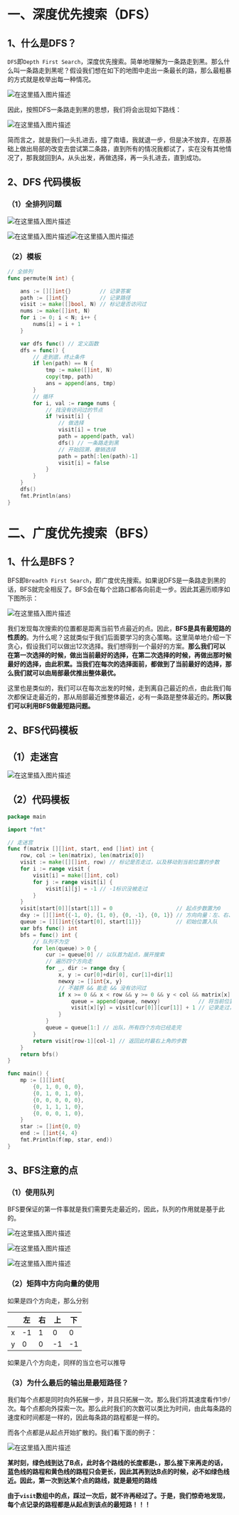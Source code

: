 

# 一、深度优先搜索（DFS）

## 1、什么是DFS？

`DFS`即`Depth First Search`，深度优先搜索。简单地理解为一条路走到黑。那么什么叫一条路走到黑呢？假设我们想在如下的地图中走出一条最长的路，那么最粗暴的方式就是枚举出每一种情况。

![在这里插入图片描述](https://s2.loli.net/2024/08/25/p8R7PMH53JhfvaD.png)

因此，按照DFS一条路走到黑的思想，我们将会出现如下路线：

![在这里插入图片描述](https://s2.loli.net/2024/08/25/rCfs8jvzildLJuP.png)

简而言之，就是我们一头扎进去，撞了南墙，我就退一步，但是决不放弃，在原基础上做出局部的改变去尝试第二条路，直到所有的情况我都试了，实在没有其他情况了，那我就回到A，从头出发，再做选择，再一头扎进去，直到成功。

## 2、DFS 代码模板

### （1）全排列问题

![在这里插入图片描述](https://s2.loli.net/2024/08/25/tiI7f1OdDA3MLqe.png)

![在这里插入图片描述](https://s2.loli.net/2024/08/25/mLPvoKbf1iZRdax.png)![在这里插入图片描述](https://s2.loli.net/2024/08/25/B7v5YTxWr9KIyhm.png)

### （2）模板

`````go
// 全排列
func permute(N int) {

	ans := [][]int{}         // 记录答案
	path := []int{}          // 记录路径
	visit := make([]bool, N) // 标记是否访问过
	nums := make([]int, N)
	for i := 0; i < N; i++ {
		nums[i] = i + 1
	}

	var dfs func() // 定义函数
	dfs = func() {
		// 走到底，终止条件
		if len(path) == N {
			tmp := make([]int, N)
			copy(tmp, path)
			ans = append(ans, tmp)
		}
		// 循环
		for i, val := range nums {
			// 找没有访问过的节点
			if !visit[i] {
				// 做选择
				visit[i] = true
				path = append(path, val)
				dfs() // 一条路走到黑
				// 开始回溯，撤销选择
				path = path[:len(path)-1]
				visit[i] = false
			}
		}
	}
	dfs()
	fmt.Println(ans)
}
`````

# 二、广度优先搜索（BFS）

## 1、什么是BFS？

BFS即`Breadth First Search`，即广度优先搜索。如果说DFS是一条路走到黑的话，BFS就完全相反了。BFS会在每个岔路口都各向前走一步。因此其遍历顺序如下图所示：

![在这里插入图片描述](https://s2.loli.net/2024/08/25/1NZf6sQm9hSr7Gx.png)


我们发现每次搜索的位置都是距离当前节点最近的点。因此，**BFS是具有最短路的性质的**。为什么呢？这就类似于我们后面要学习的贪心策略。这里简单地介绍一下贪心，假设我们可以做出12次选择。我们想得到一个最好的方案。**那么我们可以在第一次选择的时候，做出当前最好的选择，在第二次选择的时候，再做出那时候最好的选择，由此积累。当我们在每次的选择面前，都做到了当前最好的选择，那么我们就可以由局部最优推出整体最优。**

这里也是类似的，我们可以在每次出发的时候，走到离自己最近的点，由此我们每次都保证走最近的，那从局部最近推整体最近，必有一条路是整体最近的。**所以我们可以利用BFS做最短路问题。**

## 2、BFS代码模板

## （1）走迷宫

![在这里插入图片描述](https://s2.loli.net/2024/08/25/HFunU26hYRAcGeW.png)

## （2）代码模板

`````go
package main

import "fmt"

// 走迷宫
func f(matrix [][]int, start, end []int) int {
	row, col := len(matrix), len(matrix[0])
	visit := make([][]int, row) // 标记是否走过，以及移动到当前位置的步数
	for i := range visit {
		visit[i] = make([]int, col)
		for j := range visit[i] {
			visit[i][j] = -1 // -1标识没被走过
		}
	}
	visit[start[0]][start[1]] = 0                    // 起点步数置为0
	dxy := [][]int{{-1, 0}, {1, 0}, {0, -1}, {0, 1}} // 方向向量：左、右、上、下
	queue := [][]int{{start[0], start[1]}}           // 初始位置入队
	var bfs func() int
	bfs = func() int {
		// 队列不为空
		for len(queue) > 0 {
			cur := queue[0] // 以队首为起点，展开搜索
			// 遍历四个方向走
			for _, dir := range dxy {
				x, y := cur[0]+dir[0], cur[1]+dir[1]
				newxy := []int{x, y}
				// 不越界 && 能走 && 没有访问过
				if x >= 0 && x < row && y >= 0 && y < col && matrix[x][y] == 0 && visit[x][y] == -1 {
					queue = append(queue, newxy)            // 将当前位置入队
					visit[x][y] = visit[cur[0]][cur[1]] + 1 // 记录走过，在当前位置的步数上+1
				}
			}
			queue = queue[1:] // 出队，所有四个方向已经走完
		}
		return visit[row-1][col-1] // 返回此时最右上角的步数
	}
	return bfs()
}

func main() {
	mp := [][]int{
		{0, 1, 0, 0, 0},
		{0, 1, 0, 1, 0},
		{0, 0, 0, 0, 0},
		{0, 1, 1, 1, 0},
		{0, 0, 0, 1, 0},
	}
	star := []int{0, 0}
	end := []int{4, 4}
	fmt.Println(f(mp, star, end))
}
`````

## 3、BFS注意的点

### （1）使用队列

BFS要保证的第一件事就是我们需要先走最近的，因此，队列的作用就是基于此的。

![在这里插入图片描述](https://s2.loli.net/2024/08/25/r8BDjOl9YGUZWvK.png)

![在这里插入图片描述](https://s2.loli.net/2024/08/25/TrVX24kZUCbQYhl.png)

![在这里插入图片描述](https://s2.loli.net/2024/08/25/FLH9cgMa2QUYkGT.png)

### （2）矩阵中方向向量的使用

如果是四个方向走，那么分别

|      | 左   | 右   | 上   | 下   |
| ---- | ---- | ---- | ---- | ---- |
| x    | -1   | 1    | 0    | 0    |
| y    | 0    | 0    | -1   | -1   |

如果是八个方向走，同样的当立也可以推导

### （3）为什么最后的输出是最短路径？

我们每个点都是同时向外拓展一步，并且只拓展一次。那么我们将其速度看作1步/次。每个点都向外探索一次。那么此时我们的次数可以类比为时间，由此每条路的速度和时间都是一样的，因此每条路的路程都是一样的。

而各个点都是从起点开始扩散的。我们看下面的例子：

![在这里插入图片描述](https://s2.loli.net/2024/08/25/Tr4kCxYplutfgMs.png)

**某时刻，绿色线到达了B点，此时各个路线的长度都是`L`，那么接下来再走的话，蓝色线的路程和黄色线的路程只会更长，因此其再到达B点的时候，必不如绿色线近。因此，第一次到达某个点的路线，就是最短的路线**

**由于`visit`数组中的点，踩过一次后，就不许再经过了。于是，我们惊奇地发现，每个点记录的路程都是从起点到该点的最短路！！！**